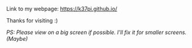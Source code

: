 Link to my webpage: https://k37pi.github.io/

Thanks for visiting :) 

_PS: Please view on a big screen if possible. I'll fix it for smaller screens. (Maybe)_

